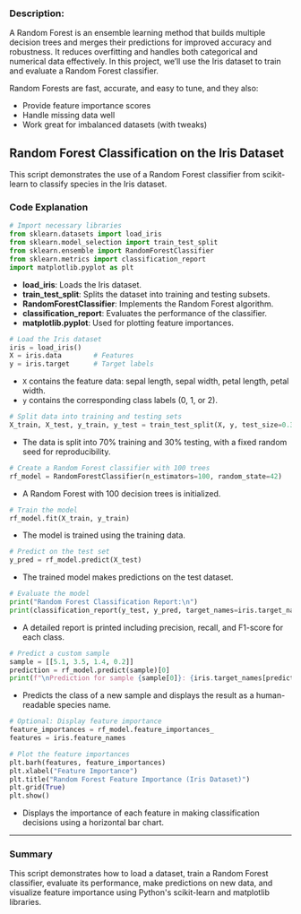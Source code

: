 ### Description:

A Random Forest is an ensemble learning method that builds multiple decision trees and merges their predictions for improved accuracy and robustness. It reduces overfitting and handles both categorical and numerical data effectively. In this project, we’ll use the Iris dataset to train and evaluate a Random Forest classifier.

Random Forests are fast, accurate, and easy to tune, and they also:
- Provide feature importance scores
- Handle missing data well
- Work great for imbalanced datasets (with tweaks)

## Random Forest Classification on the Iris Dataset

This script demonstrates the use of a Random Forest classifier from scikit-learn to classify species in the Iris dataset.

### Code Explanation

```python
# Import necessary libraries
from sklearn.datasets import load_iris
from sklearn.model_selection import train_test_split
from sklearn.ensemble import RandomForestClassifier
from sklearn.metrics import classification_report
import matplotlib.pyplot as plt
```

* **load\_iris**: Loads the Iris dataset.
* **train\_test\_split**: Splits the dataset into training and testing subsets.
* **RandomForestClassifier**: Implements the Random Forest algorithm.
* **classification\_report**: Evaluates the performance of the classifier.
* **matplotlib.pyplot**: Used for plotting feature importances.

```python
# Load the Iris dataset
iris = load_iris()
X = iris.data        # Features
y = iris.target      # Target labels
```

* `X` contains the feature data: sepal length, sepal width, petal length, petal width.
* `y` contains the corresponding class labels (0, 1, or 2).

```python
# Split data into training and testing sets
X_train, X_test, y_train, y_test = train_test_split(X, y, test_size=0.3, random_state=42)
```

* The data is split into 70% training and 30% testing, with a fixed random seed for reproducibility.

```python
# Create a Random Forest classifier with 100 trees
rf_model = RandomForestClassifier(n_estimators=100, random_state=42)
```

* A Random Forest with 100 decision trees is initialized.

```python
# Train the model
rf_model.fit(X_train, y_train)
```

* The model is trained using the training data.

```python
# Predict on the test set
y_pred = rf_model.predict(X_test)
```

* The trained model makes predictions on the test dataset.

```python
# Evaluate the model
print("Random Forest Classification Report:\n")
print(classification_report(y_test, y_pred, target_names=iris.target_names))
```

* A detailed report is printed including precision, recall, and F1-score for each class.

```python
# Predict a custom sample
sample = [[5.1, 3.5, 1.4, 0.2]]
prediction = rf_model.predict(sample)[0]
print(f"\nPrediction for sample {sample[0]}: {iris.target_names[prediction]}")
```

* Predicts the class of a new sample and displays the result as a human-readable species name.

```python
# Optional: Display feature importance
feature_importances = rf_model.feature_importances_
features = iris.feature_names

# Plot the feature importances
plt.barh(features, feature_importances)
plt.xlabel("Feature Importance")
plt.title("Random Forest Feature Importance (Iris Dataset)")
plt.grid(True)
plt.show()
```

* Displays the importance of each feature in making classification decisions using a horizontal bar chart.

---

### Summary

This script demonstrates how to load a dataset, train a Random Forest classifier, evaluate its performance, make predictions on new data, and visualize feature importance using Python's scikit-learn and matplotlib libraries.
